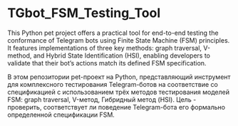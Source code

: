 # TGbot_FSM_Testing_Tool
This Python pet project offers a practical tool for end-to-end testing the conformance of Telegram bots using Finite State Machine (FSM) principles. It features implementations of three key methods: graph traversal, V-method, and Hybrid State Identification (HSI), enabling developers to validate that their bot’s actions match its defined FSM specification.

В этом репозитории pet-проект на Python, представляющий инструмент для комплексного тестирования Telegram-ботов на соответствие со спецификацией с использованием трёх методов тестирования моделей FSM: graph traversal, V-метод, Гибридный метод (HSI). Цель - проверить, соответствует ли поведение Telegram-бота его формально определенной спецификации FSM.
